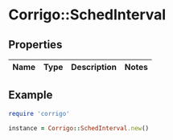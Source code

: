 # Corrigo::SchedInterval

## Properties

| Name | Type | Description | Notes |
| ---- | ---- | ----------- | ----- |

## Example

```ruby
require 'corrigo'

instance = Corrigo::SchedInterval.new()
```

